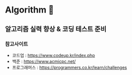 # Algorithm 🚀
## 알고리즘 실력 향상 & 코딩 테스트 준비
### 참고사이트 
* 코드업 : <https://www.codeup.kr/index.php>
* 백준 : <https://www.acmicpc.net/>
* 프로그래머스 : <https://programmers.co.kr/learn/challenges>
